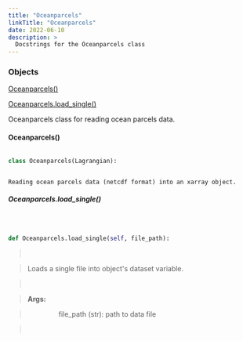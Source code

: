 ---
title: "Oceanparcels"
linkTitle: "Oceanparcels"
date: 2022-06-10
description: >
  Docstrings for the Oceanparcels class
---


### Objects

[Oceanparcels()](#oceanparcels)<br />
[Oceanparcels.load_single()](#oceanparcelsload_single)<br />

Oceanparcels class for reading ocean parcels data.
#### Oceanparcels()
```python
class Oceanparcels(Lagrangian):
```

```
Reading ocean parcels data (netcdf format) into an xarray object.
```

##### Oceanparcels.load_single()
```python

def Oceanparcels.load_single(self, file_path):
```
> <br />
> Loads a single file into object's dataset variable.<br />
> <br />
> <b>Args:</b><br />
> &nbsp;&nbsp;&nbsp;&nbsp;&nbsp;&nbsp;&nbsp;&nbsp;&nbsp;&nbsp;&nbsp;&nbsp;&nbsp;&nbsp;&nbsp;  file_path (str): path to data file<br />
> <br />
